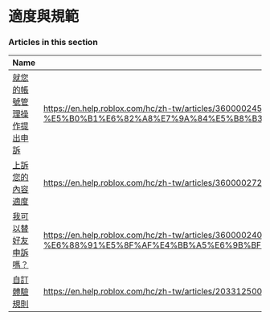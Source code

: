 # 適度與規範  
### Articles in this section
Name|URL
-|-
[就您的帳號管理操作提出申訴](./就您的帳號管理操作提出申訴.html) |https://en.help.roblox.com/hc/zh-tw/articles/360000245263-%E5%B0%B1%E6%82%A8%E7%9A%84%E5%B8%B3%E8%99%9F%E7%AE%A1%E7%90%86%E6%93%8D%E4%BD%9C%E6%8F%90%E5%87%BA%E7%94%B3%E8%A8%B4
[上訴您的內容適度](./上訴您的內容適度.html) |https://en.help.roblox.com/hc/zh-tw/articles/360000272703-%E4%B8%8A%E8%A8%B4%E6%82%A8%E7%9A%84%E5%85%A7%E5%AE%B9%E9%81%A9%E5%BA%A6
[我可以替好友申訴嗎？](./我可以替好友申訴嗎？.html) |https://en.help.roblox.com/hc/zh-tw/articles/360000240183-%E6%88%91%E5%8F%AF%E4%BB%A5%E6%9B%BF%E5%A5%BD%E5%8F%8B%E7%94%B3%E8%A8%B4%E5%97%8E
[自訂體驗規則](./自訂體驗規則.html) |https://en.help.roblox.com/hc/zh-tw/articles/203312500-%E8%87%AA%E8%A8%82%E9%AB%94%E9%A9%97%E8%A6%8F%E5%89%87